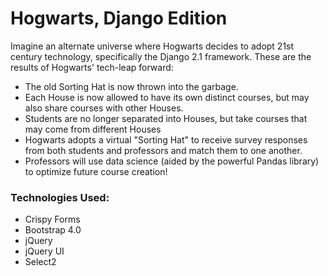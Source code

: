 # Hogwarts, Django Edition
Imagine an alternate universe where Hogwarts decides to adopt 21st century technology, specifically the Django 2.1 framework. These are the results of Hogwarts' tech-leap forward:
* The old Sorting Hat is now thrown into the garbage. 
* Each House is now allowed to have its own distinct courses, but may also share courses with other Houses.
* Students are no longer separated into Houses, but take courses that may come from different Houses
* Hogwarts adopts a virtual "Sorting Hat" to receive survey responses from both students and professors and match them to one another.
* Professors will use data science (aided by the powerful Pandas library) to optimize future course creation!

### Technologies Used:
* Crispy Forms
* Bootstrap 4.0
* jQuery
* jQuery UI
* Select2